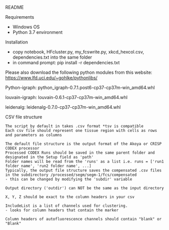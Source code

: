 README

Requirements
- Windows OS
- Python 3.7 environment

Installation
- copy notebook, HFcluster.py, my_fcswrite.py, xkcd_hexcol.csv, dependencies.txt into the same folder
- in command prompt: pip install -r dependencies.txt

Please also download the following python modules from this website:
https://www.lfd.uci.edu/~gohlke/pythonlibs/

Python-igraph:
python_igraph-0.7.1.post6-cp37-cp37m-win_amd64.whl

louvain-igraph:
louvain-0.6.1-cp37-cp37m-win_amd64.whl

leidenalg:
leidenalg-0.7.0-cp37-cp37m-win_amd64.whl


CSV file structure
~~~~
The script by default in takes .csv format *tsv is compatible
Each csv file should represent one tissue region with cells as rows and parameters as columns

The default file structure is the output format of the Akoya or CRISP CODEX processor
Processed CODEX Runs should be saved in the same parent folder and designated in the Setup field as 'path'
Folder names will be read from the 'runs' as a list i.e. runs = ['run1 folder name', 'run2 folder name', ...]
Typically, the output file structure saves the compensated .csv files in the subdirectory /processed/segm/segm-1/fcs/compensated
- this can be changed by modifying the 'subdir' variable

Output directory ('outdir') can NOT be the same as the input directory

X, Y, Z should be exact to the column headers in your csv

IncludeList is a list of channels used for clustering.
- looks for column headers that contain the marker

Column headers of autofluorescence channels should contain "blank" or "Blank"
~~~~

